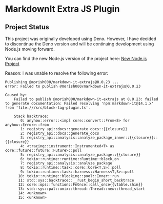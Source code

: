 # MarkdownIt Extra JS Plugin

## Project Status

This project was originally developed using Deno. However, I have decided to discontinue the Deno version and will be continuing development using Node.js moving forward.

You can find the new Node.js version of the project here: [New Node.js Project](https://github.com/morish000/markdown-it-extrajs/tree/main/markdown-it-extrajs)

Reason:
I was unable to resolve the following error:

```
Publishing @morish000/markdown-it-extrajs@0.0.23 ...
error: Failed to publish @morish000/markdown-it-extrajs@0.0.23

Caused by:
    Failed to publish @morish000/markdown-it-extrajs at 0.0.23: failed to generate documentation: Failed resolving 'npm:markdown-it@14.1.x' from 'file:///src/block-tag-plugin.ts'.
    
    Stack backtrace:
       0: anyhow::error::<impl core::convert::From<E> for anyhow::Error>::from
       1: registry_api::docs::generate_docs::{{closure}}
       2: registry_api::docs::generate_docs
       3: registry_api::analysis::analyze_package_inner::{{closure}}::{{closure}}
       4: <tracing::instrument::Instrumented<T> as core::future::future::Future>::poll
       5: registry_api::analysis::analyze_package::{{closure}}
       6: tokio::runtime::runtime::Runtime::block_on
       7: registry_api::analysis::analyze_package
       8: tokio::runtime::task::core::Core<T,S>::poll
       9: tokio::runtime::task::harness::Harness<T,S>::poll
      10: tokio::runtime::blocking::pool::Inner::run
      11: std::sys::backtrace::__rust_begin_short_backtrace
      12: core::ops::function::FnOnce::call_once{{vtable.shim}}
      13: std::sys::pal::unix::thread::Thread::new::thread_start
      14: <unknown>
      15: <unknown>
```

